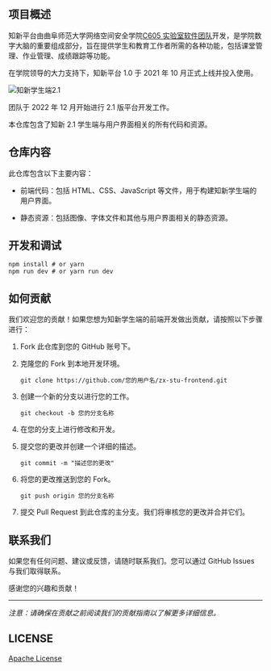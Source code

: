 ## 项目概述

知新平台由曲阜师范大学网络空间安全学院[C605 实验室软件团队](https://c605.cn)开发，是学院数字大脑的重要组成部分，旨在提供学生和教育工作者所需的各种功能，包括课堂管理、作业管理、成绩跟踪等功能。

在学院领导的大力支持下，知新平台 1.0 于 2021 年 10 月正式上线并投入使用。

![知新学生端2.1](https://cyberdownload.anrunlu.net/FjZ8vlu1TbYA-ikNj8UlrJBk7uVR)

团队于 2022 年 12 月开始进行 2.1 版平台开发工作。

本仓库包含了知新 2.1 学生端与用户界面相关的所有代码和资源。

## 仓库内容

此仓库包含以下主要内容：

- 前端代码：包括 HTML、CSS、JavaScript 等文件，用于构建知新学生端的用户界面。

- 静态资源：包括图像、字体文件和其他与用户界面相关的静态资源。

## 开发和调试

```shell
npm install # or yarn
npm run dev # or yarn run dev
```

## 如何贡献

我们欢迎您的贡献！如果您想为知新学生端的前端开发做出贡献，请按照以下步骤进行：

1. Fork 此仓库到您的 GitHub 账号下。

2. 克隆您的 Fork 到本地开发环境。

   ```shell
   git clone https://github.com/您的用户名/zx-stu-frontend.git
   ```

3. 创建一个新的分支以进行您的工作。

   ```shell
   git checkout -b 您的分支名称
   ```

4. 在您的分支上进行修改和开发。

5. 提交您的更改并创建一个详细的描述。

   ```shell
   git commit -m "描述您的更改"
   ```

6. 将您的更改推送到您的 Fork。

   ```shell
   git push origin 您的分支名称
   ```

7. 提交 Pull Request 到此仓库的主分支。我们将审核您的更改并合并它们。

## 联系我们

如果您有任何问题、建议或反馈，请随时联系我们。您可以通过 GitHub Issues 与我们取得联系。

感谢您的兴趣和贡献！

---

_注意：请确保在贡献之前阅读我们的贡献指南以了解更多详细信息。_

## LICENSE

[Apache License](http://www.apache.org/licenses/)
